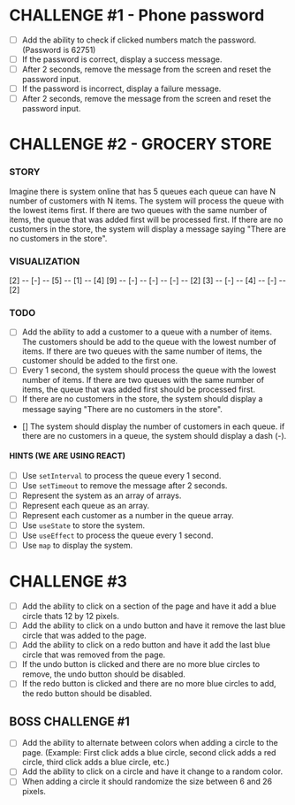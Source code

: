 # CHALLENGE #1 - Phone password

- [ ] Add the ability to check if clicked numbers match the password. (Password is 62751)
- [ ] If the password is correct, display a success message.
- [ ] After 2 seconds, remove the message from the screen and reset the password input.
- [ ] If the password is incorrect, display a failure message.
- [ ] After 2 seconds, remove the message from the screen and reset the password input.

# CHALLENGE #2 - GROCERY STORE

### STORY

Imagine there is system online that has 5 queues each queue can have N number of customers with N items. The system will process the queue with the lowest items first. If there are two queues with the same number of items, the queue that was added first will be processed first. If there are no customers in the store, the system will display a message saying "There are no customers in the store".

### VISUALIZATION

[2] -- [-] -- [5] -- [1] -- [4]
[9] -- [-] -- [-] -- [-] -- [2]
[3] -- [-] -- [4] -- [-] -- [2]

### TODO

- [ ] Add the ability to add a customer to a queue with a number of items. The customers should be add to the queue with the lowest number of items. If there are two queues with the same number of items, the customer should be added to the first one.
- [ ] Every 1 second, the system should process the queue with the lowest number of items. If there are two queues with the same number of items, the queue that was added first should be processed first.
- [ ] If there are no customers in the store, the system should display a message saying "There are no customers in the store".
- [] The system should display the number of customers in each queue. if there are no customers in a queue, the system should display a dash (-).

#### HINTS (WE ARE USING REACT)

- [ ] Use `setInterval` to process the queue every 1 second.
- [ ] Use `setTimeout` to remove the message after 2 seconds.
- [ ] Represent the system as an array of arrays.
- [ ] Represent each queue as an array.
- [ ] Represent each customer as a number in the queue array.
- [ ] Use `useState` to store the system.
- [ ] Use `useEffect` to process the queue every 1 second.
- [ ] Use `map` to display the system.

# CHALLENGE #3

- [ ] Add the ability to click on a section of the page and have it add a blue circle thats 12 by 12 pixels.
- [ ] Add the ability to click on a undo button and have it remove the last blue circle that was added to the page.
- [ ] Add the ability to click on a redo button and have it add the last blue circle that was removed from the page.
- [ ] If the undo button is clicked and there are no more blue circles to remove, the undo button should be disabled.
- [ ] If the redo button is clicked and there are no more blue circles to add, the redo button should be disabled.

## BOSS CHALLENGE #1

- [ ] Add the ability to alternate between colors when adding a circle to the page. (Example: First click adds a blue circle, second click adds a red circle, third click adds a blue circle, etc.)
- [ ] Add the ability to click on a circle and have it change to a random color.
- [ ] When adding a circle it should randomize the size between 6 and 26 pixels.
